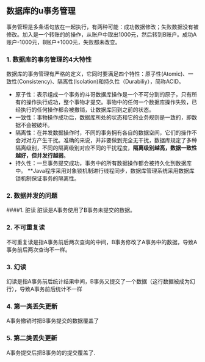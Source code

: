 ## 数据库的u事务管理
事务管理是多条语句放在一起执行，有两种可能：成功数据修改；失败数据没有被修改。加入是一个转账的的操作，从账户中取出1000元，然后转到B账户。成功A账户-1000元，B账户+1000元，失败都未改变。
### 1. 数据库的事务管理的4大特性
数据库的事务管理有严格的定义，它同时要满足四个特性：原子性(Atomic)、一致性(Consistency)、隔离性(Isolation)和持久性（Durabiliy），简称ACID。
+ 原子性：表示组成一个事务的斗哥数据库操作是一个不可分割的原子，只有所有的操作执行成功，整个事物才提交。事物中的任何一个数据库操作失败，已经执行的任何操作都会被撤销，让数据库回到之前的状态。
+ 一致性：事物操作成功后，数据库所处的状态和它的业务规则是一致的，即数据不会被破坏。
+ 隔离性：在并发数据操作时，不同的事务拥有各自的数据空间，它们的操作不会对对方产生干扰。准确的来说，并非要做到完全无干扰，数据库规定了多种隔离级别，不同的隔离级别对应不同的干扰程度，**隔离级别越高，数据一致性越好，但并发行越弱**。
+ 持久性：一旦事务提交成功，事务中的所有数据操作都会被持久化到数据库中。
**Java程序采用对象锁机制进行线程同步，数据库管理系统采用数据库锁机制保证事务的隔离性。
### 2. 数据并发的问题
####1. 脏读
脏读是A事务使用了B事务未提交的数据。
### 2. 不可重复读
不可重复读是指A事务前后两次查询的中间，B事务修改了A事务中的数据，导致A事务前后两次查询不一样。
### 3. 幻读
幻读是指A事务前后统计结果中间，B事务又提交了一个数据（这行数据被成为幻行），导致A事务前后统计不一样
### 4. 第一类丢失更新
A事务撤销时把B事务提交的数据覆盖了
### 5. 第二类丢失更新
A事务提交后把B事务的的提交覆盖了.
